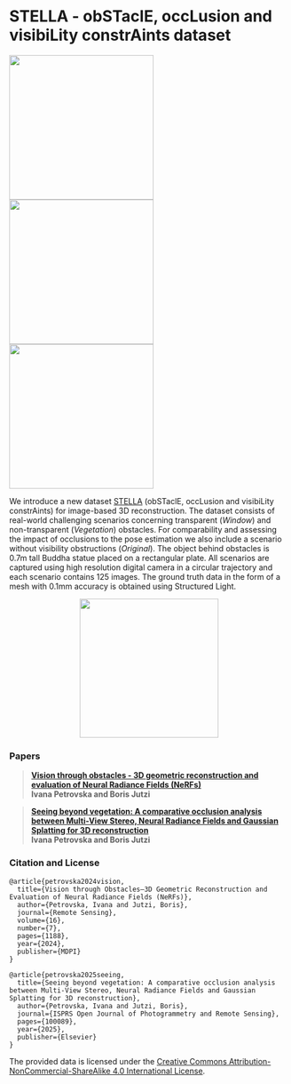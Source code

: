 # STELLA - obSTaclE, occLusion and visibiLity constrAints dataset
[<img src="https://github.com/sqirrel3/STELLA/blob/main/imgs/no-obstacle-trajectory.png" width="260"/>](no-obstacle-trajectory.png)
[<img src="https://github.com/sqirrel3/STELLA/blob/main/imgs/window-trajectory.png" width="260"/>](window-trajectory.png)
[<img src="https://github.com/sqirrel3/STELLA/blob/main/imgs/vegetation-trajectory.png" width="260"/>](vegetation-trajectory.png)

We introduce a new dataset [STELLA](https://drive.google.com/file/d/1JfHX1MpkCx0hpFS9AIlDXveyGxplfZ3o/view?usp=drive_link) (obSTaclE, occLusion and visibiLity constrAints) for image-based 3D reconstruction. The dataset consists of real-world challenging scenarios concerning transparent (*Window*) and non-transparent (*Vegetation*) obstacles. For comparability and assessing the impact of occlusions to the pose estimation we also include a scenario without visibility obstructions (*Original*). The object behind obstacles is 0.7m tall Buddha statue placed on a rectangular plate. All scenarios are captured using high resolution digital camera in a circular trajectory and each scenario contains 125 images. The ground truth data in the form of a mesh with 0.1mm accuracy is obtained using Structured Light.

<p align="center">
 <img src="https://github.com/sqirrel3/STELLA/blob/main/imgs/ground-truth-mesh.gif" width="250"/>
</p>

### Papers

> [**Vision through obstacles - 3D geometric reconstruction and evaluation of Neural Radiance Fields (NeRFs)**](https://www.mdpi.com/2072-4292/16/7/1188) <br />
> **Ivana Petrovska and Boris Jutzi**

> [**Seeing beyond vegetation: A comparative occlusion analysis between Multi-View Stereo, Neural Radiance Fields and Gaussian Splatting for 3D reconstruction**](https://doi.org/10.1016/j.ophoto.2025.100089) <br />
> **Ivana Petrovska and Boris Jutzi**

### Citation and License
```
@article{petrovska2024vision,
  title={Vision through Obstacles—3D Geometric Reconstruction and Evaluation of Neural Radiance Fields (NeRFs)},
  author={Petrovska, Ivana and Jutzi, Boris},
  journal={Remote Sensing},
  volume={16},
  number={7},
  pages={1188},
  year={2024},
  publisher={MDPI}
}
```

```
@article{petrovska2025seeing,
  title={Seeing beyond vegetation: A comparative occlusion analysis between Multi-View Stereo, Neural Radiance Fields and Gaussian Splatting for 3D reconstruction},
  author={Petrovska, Ivana and Jutzi, Boris},
  journal={ISPRS Open Journal of Photogrammetry and Remote Sensing},
  pages={100089},
  year={2025},
  publisher={Elsevier}
}
```

The provided data is licensed under the [Creative Commons Attribution-NonCommercial-ShareAlike 4.0 International License](https://creativecommons.org/licenses/by-nc-sa/4.0/).

